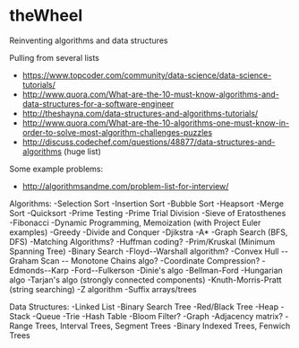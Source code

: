 # theWheel
Reinventing algorithms and data structures

Pulling from several lists
  - https://www.topcoder.com/community/data-science/data-science-tutorials/
  - http://www.quora.com/What-are-the-10-must-know-algorithms-and-data-structures-for-a-software-engineer
  - http://theshayna.com/data-structures-and-algorithms-tutorials/
  - http://www.quora.com/What-are-the-10-algorithms-one-must-know-in-order-to-solve-most-algorithm-challenges-puzzles
  - http://discuss.codechef.com/questions/48877/data-structures-and-algorithms (huge list)

  Some example problems:
  - http://algorithmsandme.com/problem-list-for-interview/

Algorithms:
  -Selection Sort
  -Insertion Sort
  -Bubble Sort
  -Heapsort
  -Merge Sort
  -Quicksort
  -Prime Testing
  -Prime Trial Division
  -Sieve of Eratosthenes
  -Fibonacci
  -Dynamic Programming, Memoization (with Project Euler examples)
  -Greedy
  -Divide and Conquer
  -Djikstra
  -A*
  -Graph Search (BFS, DFS)
  -Matching Algorithms?
  -Huffman coding?
  -Prim/Kruskal (Minimum Spanning Tree)
  -Binary Search
  -Floyd--Warshall algorithm?
  -Convex Hull -- Graham Scan -- Monotone Chains algo?
  -Coordinate Compression?
  -Edmonds--Karp
  -Ford--Fulkerson
  -Dinie's algo
  -Bellman-Ford
  -Hungarian algo
  -Tarjan's algo (strongly connected components)
  -Knuth-Morris-Pratt (string searching)
  -Z algorithm
  -Suffix arrays/trees




Data Structures:
  -Linked List
  -Binary Search Tree
  -Red/Black Tree
  -Heap
  -Stack
  -Queue
  -Trie
  -Hash Table
  -Bloom Filter?
  -Graph
  -Adjacency matrix?
  -Range Trees, Interval Trees, Segment Trees
  -Binary Indexed Trees, Fenwich Trees
